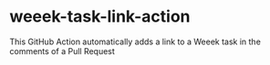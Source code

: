 # weeek-task-link-action
This GitHub Action automatically adds a link to a Weeek task in the comments of a Pull Request
